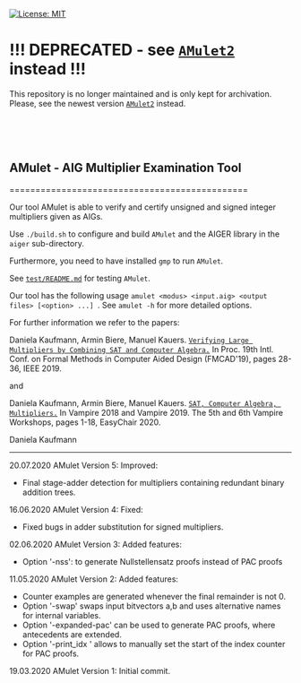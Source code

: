 [![License: MIT](https://img.shields.io/badge/License-MIT-yellow.svg)](https://opensource.org/licenses/MIT)

# !!! DEPRECATED - see  [`AMulet2`](http://github.com/d-kfmnn/amulet2) instead !!!

This repository is no longer maintained and is only kept for archivation. Please, see the newest version [`AMulet2`](http://github.com/d-kfmnn/amulet2) instead.

<br><br><br>




## AMulet - AIG Multiplier Examination Tool
==============================================

Our tool AMulet is able to verify and certify unsigned and signed integer multipliers 
given as AIGs.

Use `./build.sh` to configure and build `AMulet` and the AIGER library in the  `aiger` sub-directory.  

Furthermore, you need to have installed `gmp` to run `AMulet`.

See [`test/README.md`](test/README.md) for testing `AMulet`.  
  

Our tool has the following usage `amulet <modus> <input.aig> <output files> [<option> ...] `.
See `amulet -h` for more detailed options.

For further information we refer to the papers:

Daniela Kaufmann, Armin Biere, Manuel Kauers. 
 [`Verifying Large Multipliers by Combining SAT and Computer Algebra.`](http://fmv.jku.at/papers/KaufmannBiereKauers-FMCAD19.pdf)
In Proc. 19th Intl. Conf. on Formal Methods in Computer Aided Design (FMCAD'19), pages 28-36, IEEE 2019.

and 

Daniela Kaufmann, Armin Biere, Manuel Kauers. 
 [`SAT, Computer Algebra, Multipliers.`](http://fmv.jku.at/papers/KaufmannBiereKauers-Vampire19.pdf)
In Vampire 2018 and Vampire 2019. The 5th and 6th Vampire Workshops, pages 1-18, EasyChair 2020.



Daniela Kaufmann

------------------------------------------------------------------------------------------------------
20.07.2020 AMulet Version 5:
Improved: 
  - Final stage-adder detection for multipliers containing redundant binary addition trees. 

16.06.2020 AMulet Version 4:
Fixed:
  - Fixed bugs in adder substitution for signed multipliers.

02.06.2020 AMulet Version 3:
Added features:
  - Option '-nss': to generate Nullstellensatz proofs instead of PAC proofs

11.05.2020 AMulet Version 2:
Added features:
  - Counter examples are generated whenever the final remainder is not 0.
  - Option '-swap' swaps input bitvectors a,b and uses alternative names for internal variables. 
  - Option '-expanded-pac' can be used to generate PAC proofs, where antecedents are extended. 
  - Option '-print_idx <int>' allows to manually set the start of the index counter for PAC proofs.

19.03.2020 AMulet Version 1:
Initial commit.





